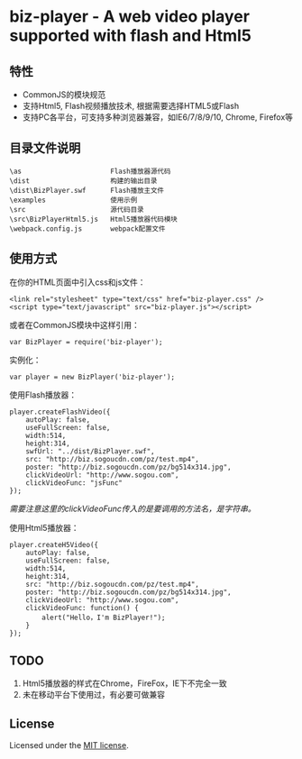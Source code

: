 # biz-player - A web video player supported with flash and Html5

## 特性
* CommonJS的模块规范
* 支持Html5, Flash视频播放技术, 根据需要选择HTML5或Flash
* 支持PC各平台，可支持多种浏览器兼容，如IE6/7/8/9/10, Chrome, Firefox等

## 目录文件说明
	\as                      Flash播放器源代码
	\dist                    构建的输出目录
	\dist\BizPlayer.swf      Flash播放主文件 
	\examples                使用示例
	\src                     源代码目录
	\src\BizPlayerHtml5.js   Html5播放器代码模块
	\webpack.config.js       webpack配置文件

## 使用方式
在你的HTML页面中引入css和js文件：

    <link rel="stylesheet" type="text/css" href="biz-player.css" />
    <script type="text/javascript" src="biz-player.js"></script>

或者在CommonJS模块中这样引用：

    var BizPlayer = require('biz-player');

实例化：

	var player = new BizPlayer('biz-player');

使用Flash播放器：

	player.createFlashVideo({
		autoPlay: false,
		useFullScreen: false,
		width:514,
	    height:314,
	    swfUrl: "../dist/BizPlayer.swf",
		src: "http://biz.sogoucdn.com/pz/test.mp4",
		poster: "http://biz.sogoucdn.com/pz/bg514x314.jpg",
		clickVideoUrl: "http://www.sogou.com",
		clickVideoFunc: "jsFunc"
	});
*需要注意这里的clickVideoFunc传入的是要调用的方法名，是字符串。*

使用Html5播放器：

	player.createH5Video({
		autoPlay: false,
		useFullScreen: false,
		width:514,
	    height:314,
		src: "http://biz.sogoucdn.com/pz/test.mp4",
		poster: "http://biz.sogoucdn.com/pz/bg514x314.jpg",
		clickVideoUrl: "http://www.sogou.com",
		clickVideoFunc: function() {
			alert("Hello，I'm BizPlayer!");
		}
	});

## TODO
1. Html5播放器的样式在Chrome，FireFox，IE下不完全一致
2. 未在移动平台下使用过，有必要可做兼容

## License
Licensed under the [MIT license](http://opensource.org/licenses/MIT).

